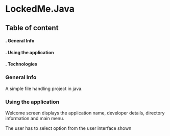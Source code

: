 # LockedMe.Java
## Table of content
<h4> . General Info </h4>

<h4> . Using the application</h4>

<h4> . Technologies</h4>

### General Info
A simple file handling project in java.
### Using the application
Welcome screen displays the application name, developer details, directory information and main menu.

The user has to select option from the user interface shown
